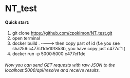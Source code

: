 # NT_test

#### Quick start:
 
  1. git clone https://github.com/cpokimon/NT_test.git
  2. open terminal
  3. docker build .  ----> then copy part of id (f.e you see sha256:c477cf1de101853b, you have copy just c477cf1 )
  4. docker run -p 5000:5000 c477cf1de
  
###### Now you can send GET requests with raw JSON to the localhost:5000/api/resolve and receive results.
